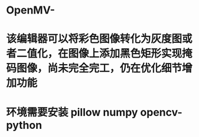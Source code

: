 # OpenMV-
# 该编辑器可以将彩色图像转化为灰度图或者二值化，在图像上添加黑色矩形实现掩码图像，尚未完全完工，仍在优化细节增加功能
# 环境需要安装 pillow numpy opencv-python
